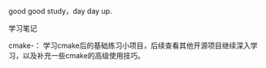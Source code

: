 good good study，day day up.

学习笔记

cmake-：
    学习cmake后的基础练习小项目，后续查看其他开源项目继续深入学习，以及补充一些cmake的高级使用技巧。
    

 